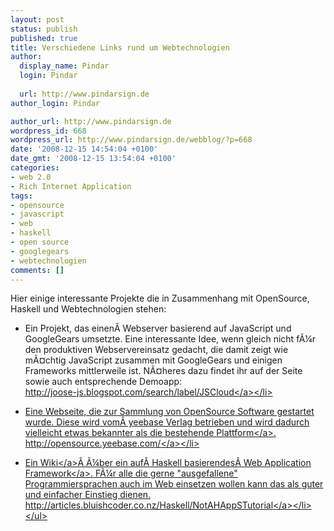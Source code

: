 ```yaml
---
layout: post
status: publish
published: true
title: Verschiedene Links rund um Webtechnologien
author:
  display_name: Pindar
  login: Pindar
  
  url: http://www.pindarsign.de
author_login: Pindar

author_url: http://www.pindarsign.de
wordpress_id: 668
wordpress_url: http://www.pindarsign.de/webblog/?p=668
date: '2008-12-15 14:54:04 +0100'
date_gmt: '2008-12-15 13:54:04 +0100'
categories:
- web 2.0
- Rich Internet Application
tags:
- opensource
- javascript
- web
- haskell
- open source
- googlegears
- webtechnologien
comments: []
---
```

<p>Hier einige interessante Projekte die in Zusammenhang mit OpenSource, Haskell und Webtechnologien stehen:</p>
<ul>
<li>Ein Projekt, das einen&Acirc;&nbsp;Webserver basierend auf JavaScript und GoogleGears umsetzte. Eine interessante Idee, wenn gleich nicht f&Atilde;&frac14;r den produktiven Webservereinsatz gedacht, die damit zeigt wie m&Atilde;&curren;chtig JavaScript zusammen mit GoogleGears und einigen Frameworks mittlerweile ist. N&Atilde;&curren;heres dazu findet ihr auf der Seite sowie auch entsprechende Demoapp:<br />
<a href="http:&#47;&#47;joose-js.blogspot.com&#47;search&#47;label&#47;JSCloud" target="_blank">http:&#47;&#47;joose-js.blogspot.com&#47;search&#47;label&#47;JSCloud<&#47;a><&#47;li></p>
<li>Eine Webseite, die zur Sammlung von OpenSource Software gestartet wurde. Diese wird vom&Acirc;&nbsp;yeebase Verlag betrieben und wird dadurch vielleicht etwas bekannter als die <a href="http:&#47;&#47;www.pindarsign.de&#47;webblog&#47;?p=52">bestehende Plattform<&#47;a>.<br />
<a href="http:&#47;&#47;opensource.yeebase.com&#47;" target="_blank">http:&#47;&#47;opensource.yeebase.com&#47;<&#47;a><&#47;li></p>
<li>Ein <a href="http:&#47;&#47;articles.bluishcoder.co.nz&#47;Haskell&#47;NotAHAppSTutorial" target="_blank">Wiki<&#47;a>&Acirc;&nbsp;&Atilde;&frac14;ber ein auf&Acirc;&nbsp;<a href="http:&#47;&#47;www.happs.org&#47;" target="_blank">Haskell basierendes&Acirc;&nbsp;Web Application Framework<&#47;a>. F&Atilde;&frac14;r alle die gerne "ausgefallene" Programmiersprachen auch im Web einsetzen wollen kann das als guter und einfacher Einstieg dienen.<br />
<a href="http:&#47;&#47;articles.bluishcoder.co.nz&#47;Haskell&#47;NotAHAppSTutorial" target="_blank">http:&#47;&#47;articles.bluishcoder.co.nz&#47;Haskell&#47;NotAHAppSTutorial<&#47;a><&#47;li><br />
<&#47;ul></p>
